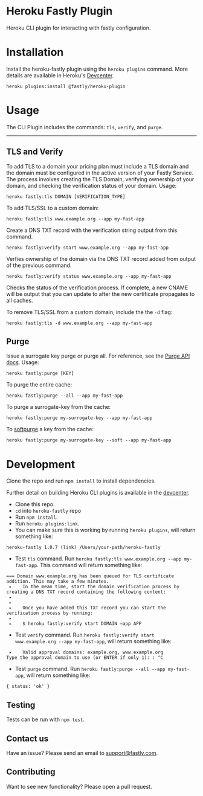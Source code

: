 # Heroku Fastly Plugin

Heroku CLI plugin for interacting with fastly configuration.



# Installation
Install the heroku-fastly plugin using the `heroku plugins` command. More details are available in Heroku's [Devcenter](https://devcenter.heroku.com/articles/using-cli-plugins).

```
heroku plugins:install @fastly/heroku-plugin
```

# Usage
The CLI Plugin includes the commands: `tls`, `verify`, and `purge`.
****
## TLS and Verify
To add TLS to a domain your pricing plan must include a TLS domain and the domain must be configured in the active version of your Fastly Service.
The process involves creating the TLS Domain, verifying ownership of your domain, and checking the verification status of your domain. Usage:

```
heroku fastly:tls DOMAIN [VERIFICATION_TYPE]
```

To add TLS/SSL to a custom domain:

```
heroku fastly:tls www.example.org --app my-fast-app
```
Create a DNS TXT record with the verification string output from this command.

```
heroku fastly:verify start www.example.org --app my-fast-app
```
Verfies ownership of the domain via the DNS TXT record added from output of the previous command.


```
heroku fastly:verify status www.example.org --app my-fast-app
```
Checks the status of the verification process. If complete, a new CNAME will be output that you can update to after the new certificate propagates to all caches.


To remove TLS/SSL from a custom domain, include the the `-d` flag:

```
heroku fastly:tls -d www.example.org --app my-fast-app
```

## Purge
Issue a surrogate key purge or purge all. For reference, see the [Purge API docs](https://docs.fastly.com/api/purge). Usage:

```
heroku fastly:purge [KEY]
```

To purge the entire cache:

```
heroku fastly:purge --all --app my-fast-app
```

To purge a surrogate-key from the cache:

```
heroku fastly:purge my-surrogate-key --app my-fast-app
```

To [softpurge](https://docs.fastly.com/api/purge#soft_purge) a key from the cache:

```
heroku fastly:purge my-surrogate-key --soft --app my-fast-app
```

# Development
Clone the repo and run `npm install` to install dependencies.

Further detail on building Heroku CLI plugins is available in the [devcenter](https://devcenter.heroku.com/articles/developing-cli-plugins).

* Clone this repo.
* `cd` into `heroku-fastly` repo
* Run `npm install`.
* Run `heroku plugins:link`. 
* You can make sure this is working by running `heroku plugins`, will return something like:

```
heroku-fastly 1.0.7 (link) /Users/your-path/heroku-fastly
```

* Test `tls` command. Run `heroku fastly:tls www.example.org --app my-fast-app`. This command will return something like:

```
=== Domain www.example.org has been queued for TLS certificate addition. This may take a few minutes.
 ▸    In the mean time, start the domain verification process by creating a DNS TXT record containing the following content:
 ▸
 ▸
 ▸    Once you have added this TXT record you can start the verification process by running:
 ▸
 ▸    $ heroku fastly:verify start DOMAIN —app APP
 ```

* Test `verify` command. Run `heroku fastly:verify start www.example.org --app my-fast-app`, will return something like: 

```
 ▸    Valid approval domains: example.org, www.example.org
Type the approval domain to use (or ENTER if only 1): : ^C
```

* Test `purge` command. Run `heroku fastly:purge --all --app my-fast-app`, will return something like:

```
{ status: 'ok' }
```

## Testing
Tests can be run with `npm test`.

## Contact us
Have an issue? Please send an email to support@fastly.com.

## Contributing
Want to see new functionality? Please open a pull request.


